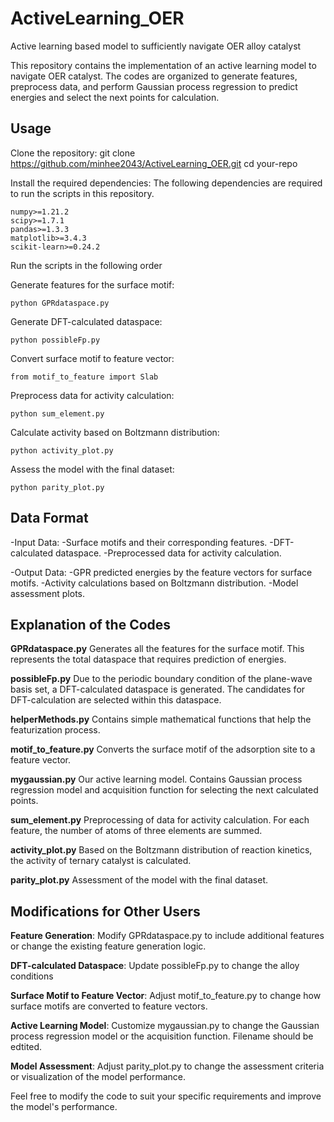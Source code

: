 # ActiveLearning_OER
Active learning based model to sufficiently navigate OER alloy catalyst

This repository contains the implementation of an active learning model to navigate OER catalyst. The codes are organized to generate features, preprocess data, and perform Gaussian process regression to predict energies and select the next points for calculation.

## Usage
Clone the repository: git clone https://github.com/minhee2043/ActiveLearning_OER.git
cd your-repo

Install the required dependencies: 
The following dependencies are required to run the scripts in this repository. 
```
numpy>=1.21.2
scipy>=1.7.1
pandas>=1.3.3
matplotlib>=3.4.3
scikit-learn>=0.24.2
```

Run the scripts in the following order

Generate features for the surface motif:
```
python GPRdataspace.py
```
Generate DFT-calculated dataspace:
```
python possibleFp.py
```
Convert surface motif to feature vector:
```
from motif_to_feature import Slab
```
Preprocess data for activity calculation:
```
python sum_element.py
```
Calculate activity based on Boltzmann distribution:
```
python activity_plot.py
```
Assess the model with the final dataset:
```
python parity_plot.py
```

## Data Format
-Input Data:
  -Surface motifs and their corresponding features.
  -DFT-calculated dataspace.
  -Preprocessed data for activity calculation.

-Output Data:
  -GPR predicted energies by the feature vectors for surface motifs.
  -Activity calculations based on Boltzmann distribution.
  -Model assessment plots.

## Explanation of the Codes
**GPRdataspace.py**
Generates all the features for the surface motif. This represents the total dataspace that requires prediction of energies.

**possibleFp.py**
Due to the periodic boundary condition of the plane-wave basis set, a DFT-calculated dataspace is generated. The candidates for DFT-calculation are selected within this dataspace.

**helperMethods.py**
Contains simple mathematical functions that help the featurization process.

**motif_to_feature.py**
Converts the surface motif of the adsorption site to a feature vector.

**mygaussian.py**
Our active learning model. Contains Gaussian process regression model and acquisition function for selecting the next calculated points.

**sum_element.py**
Preprocessing of data for activity calculation. For each feature, the number of atoms of three elements are summed.

**activity_plot.py**
Based on the Boltzmann distribution of reaction kinetics, the activity of ternary catalyst is calculated.

**parity_plot.py**
Assessment of the model with the final dataset.

## Modifications for Other Users
**Feature Generation**: Modify GPRdataspace.py to include additional features or change the existing feature generation logic.

**DFT-calculated Dataspace**: Update possibleFp.py to change the alloy conditions

**Surface Motif to Feature Vector**: Adjust motif_to_feature.py to change how surface motifs are converted to feature vectors.

**Active Learning Model**: Customize mygaussian.py to change the Gaussian process regression model or the acquisition function. Filename should be edtited.

**Model Assessment**: Adjust parity_plot.py to change the assessment criteria or visualization of the model performance.

Feel free to modify the code to suit your specific requirements and improve the model's performance.

